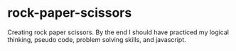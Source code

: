 # rock-paper-scissors

Creating rock paper scissors. By the end I should have practiced my logical thinking, pseudo code, problem solving skills, and javascript.